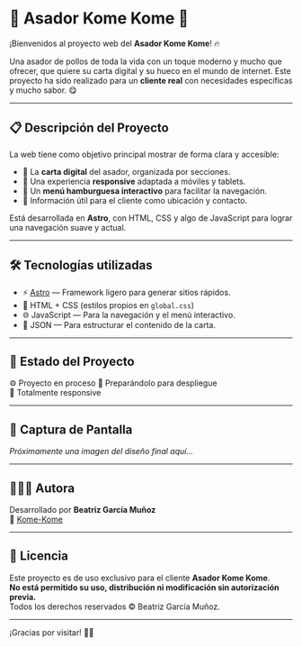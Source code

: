 # 🍗 Asador Kome Kome 🍔

¡Bienvenidos al proyecto web del **Asador Kome Kome**! 🔥  

Una asador de pollos de toda la vida con un toque moderno y mucho que ofrecer, que quiere su carta digital y su hueco en el mundo de internet. Este proyecto ha sido realizado para un **cliente real** con necesidades específicas y mucho sabor. 😋

---

## 📋 Descripción del Proyecto

La web tiene como objetivo principal mostrar de forma clara y accesible:

- 📝 La **carta digital** del asador, organizada por secciones.
- 📱 Una experiencia **responsive** adaptada a móviles y tablets.
- 🍔 Un **menú hamburguesa interactivo** para facilitar la navegación.
- 📍 Información útil para el cliente como ubicación y contacto.

Está desarrollada en **Astro**, con HTML, CSS y algo de JavaScript para lograr una navegación suave y actual.

---

## 🛠️ Tecnologías utilizadas

- ⚡️ [Astro](https://astro.build/) — Framework ligero para generar sitios rápidos.
- 🎨 HTML + CSS (estilos propios en `global.css`)
- 🌐 JavaScript — Para la navegación y el menú interactivo.
- 📁 JSON — Para estructurar el contenido de la carta.

---

## 🧪 Estado del Proyecto

⚙️ Proyecto en proceso
🚀 Preparándolo para despliegue  
📱 Totalmente responsive

---

## 📸 Captura de Pantalla

*Próximamente una imagen del diseño final aquí...*

---

## 👩🏻‍💻 Autora

Desarrollado por **Beatriz García Muñoz**  
🔗 [Kome-Kome](https://github.com/beatrizgmdevux/web-kome.git)

---

## 📄 Licencia

Este proyecto es de uso exclusivo para el cliente **Asador Kome Kome**.  
**No está permitido su uso, distribución ni modificación sin autorización previa.**  
Todos los derechos reservados © Beatriz García Muñoz.

---

¡Gracias por visitar!  👋🏼
